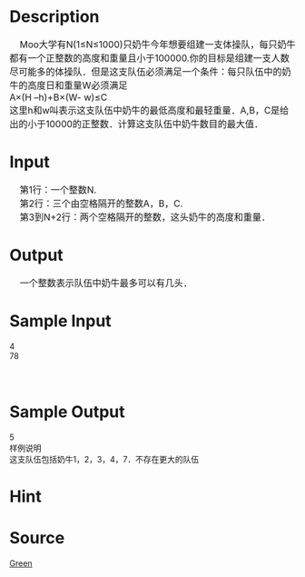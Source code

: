
# Description

<div class="content"><div><span style="font-size: medium">    Moo大学有N(1≤N≤1000)只奶牛今年想要组建一支体操队，每只奶牛都有一个正整数的高度和重量且小于100000.你的目标是组建一支人数尽可能多的体操队．但是这支队伍必须满足一个条件：每只队伍中的奶牛的高度日和重量W必须满足</span></div>
<div><span style="font-size: medium">A×(H –h)+B×(W- w)≤C</span></div>
<div><span style="font-size: medium">这里h和w叫表示这支队伍中奶牛的最低高度和最轻重量．A,B，C是给出的小于10000的正整数．计算这支队伍中奶牛数目的最大值．</span></div></div>

# Input

<div class="content"><div><span style="font-size: medium">    第1行：一个整数N.</span></div>
<div><span style="font-size: medium">    第2行：三个由空格隔开的整数A，B，C.</span></div>
<div><span style="font-size: medium">    第3到N+2行：两个空格隔开的整数，这头奶牛的高度和重量．</span></div></div>

# Output

<div class="content"><div><span style="font-size: medium">    一个整数表示队伍中奶牛最多可以有几头．</span></div></div>

# Sample Input

<div class="content"><span class="sampledata">4<br/>
78<br/>
 <br/>
 <br/>
</span></div>

# Sample Output

<div class="content"><span class="sampledata">5<br/>
样例说明<br/>
    这支队伍包括奶牛1，2，3，4，7．不存在更大的队伍</span></div>

# Hint

<div class="content"><p></p></div>

# Source

<div class="content"><p><a href="problemset.php?search=Green">Green</a></p></div>

